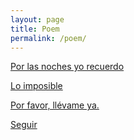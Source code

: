```yaml
---
layout: page
title: Poem
permalink: /poem/
---
```


[Por las noches yo recuerdo](/blog/poem/2018/10/28/por-las-noches-yo-recuerdo.html)

[Lo imposible](/blog/poem/2018/11/04/lo-imposible.html)

[Por favor, llévame ya.](/blog/poem/2018/11/09/por-favor-llevame-ya.html)

[Seguir](/blog/poem/2019/01/29/seguir.html)
